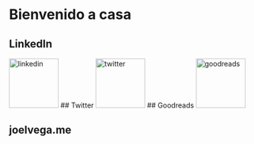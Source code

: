 # Bienvenido a casa
## LinkedIn
<img src="http://pngimg.com/uploads/linkedIn/linkedIn_PNG2.png" alt="linkedin" width="100" href="https://linkedin.com/in/joel-pablo"/>
## Twitter
<img src="https://images.vexels.com/media/users/3/137419/isolated/preview/b1a3fab214230557053ed1c4bf17b46c-logotipo-del-icono-de-twitter-by-vexels.png" alt="twitter" width="100" href="https://twitter.com/joel5vega/">
## Goodreads
<img src="https://th.bing.com/th/id/R.6f8503f96ca6c4aa3c783e537a560ed5?rik=gnjWj%2bBHrLoOMw&pid=ImgRaw&r=0" alt="goodreads" width="100" href="https://www.goodreads.com/user/show/103287487-joel">

## joelvega.me

